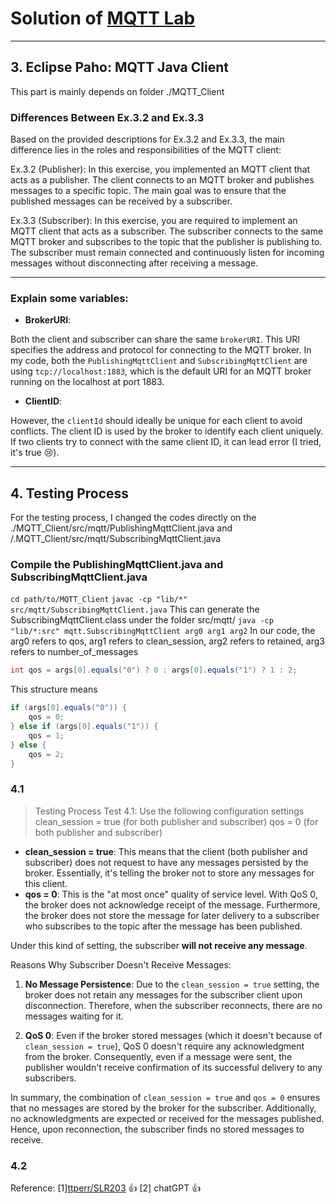 # Solution of  [MQTT Lab](https://perso.telecom-paristech.fr/diacones/mqtt/mqtt-tp.html#downloadPaho)

___
## 3. Eclipse Paho: MQTT Java Client
This part is mainly depends on folder ./MQTT_Client

### Differences Between Ex.3.2 and Ex.3.3

Based on the provided descriptions for Ex.3.2 and Ex.3.3, the main difference lies in the roles and responsibilities of the MQTT client:

Ex.3.2 (Publisher): In this exercise, you implemented an MQTT client that acts as a publisher. The client connects to an MQTT broker and publishes messages to a specific topic. The main goal was to ensure that the published messages can be received by a subscriber.

Ex.3.3 (Subscriber): In this exercise, you are required to implement an MQTT client that acts as a subscriber. The subscriber connects to the same MQTT broker and subscribes to the topic that the publisher is publishing to. The subscriber must remain connected and continuously listen for incoming messages without disconnecting after receiving a message.
___
### Explain some variables: 
* **BrokerURI**:

Both the client and subscriber can share the same `brokerURI`. This URI specifies the address and protocol for connecting to the MQTT broker. In my code, both the `PublishingMqttClient` and `SubscribingMqttClient` are using `tcp://localhost:1883`, which is the default URI for an MQTT broker running on the localhost at port 1883.

* **ClientID**:

However, the `clientId` should ideally be unique for each client to avoid conflicts. The client ID is used by the broker to identify each client uniquely. If two clients try to connect with the same client ID, it can lead error (I tried, it's true :cry:).
___

## 4. Testing Process

For the testing process, I changed the codes directly on the ./MQTT_Client/src/mqtt/PublishingMqttClient.java and /.MQTT_Client/src/mqtt/SubscribingMqttClient.java 

### Compile the PublishingMqttClient.java and SubscribingMqttClient.java

`cd path/to/MQTT_Client`
`javac -cp "lib/*" src/mqtt/SubscribingMqttClient.java` 
This can generate the SubscribingMqttClient.class under the folder src/mqtt/
`java -cp "lib/*:src" mqtt.SubscribingMqttClient arg0 arg1 arg2`
In our code, the arg0 refers to qos, arg1 refers to clean_session, arg2 refers to retained, arg3 refers to number_of_messages

```java
int qos = args[0].equals("0") ? 0 : args[0].equals("1") ? 1 : 2;
```
This structure means 
```java
if (args[0].equals("0")) {
    qos = 0;
} else if (args[0].equals("1")) {
    qos = 1;
} else {
    qos = 2;
}
```
### 4.1
>Testing Process
Test 4.1:
Use the following configuration settings
clean_session = true (for both publisher and subscriber)
qos = 0 (for both publisher and subscriber)

* **clean_session = true**: 
    This means that the client (both publisher and subscriber) does not request to have any messages persisted by the broker. Essentially, it's telling the broker not to store any messages for this client.
* **qos = 0**: 
    This is the "at most once" quality of service level. With QoS 0, the broker does not acknowledge receipt of the message. Furthermore, the broker does not store the message for later delivery to a subscriber who subscribes to the topic after the message has been published.

Under this kind of setting, the subscriber **will not receive any message**.

Reasons Why Subscriber Doesn't Receive Messages:
1. **No Message Persistence**: Due to the `clean_session = true` setting, the broker does not retain any messages for the subscriber client upon disconnection. Therefore, when the subscriber reconnects, there are no messages waiting for it.

2. **QoS 0**: Even if the broker stored messages (which it doesn't because of `clean_session = true`), QoS 0 doesn't require any acknowledgment from the broker. Consequently, even if a message were sent, the publisher wouldn't receive confirmation of its successful delivery to any subscribers.

In summary, the combination of `clean_session = true` and `qos = 0` ensures that no messages are stored by the broker for the subscriber. Additionally, no acknowledgments are expected or received for the messages published. Hence, upon reconnection, the subscriber finds no stored messages to receive.

### 4.2
>


Reference: 
[1][ttperr/SLR203](https://github.com/ttperr/SLR203/blob/main/src/mqtt/SubscribingMqttClient.java) :+1:
[2] chatGPT :+1: